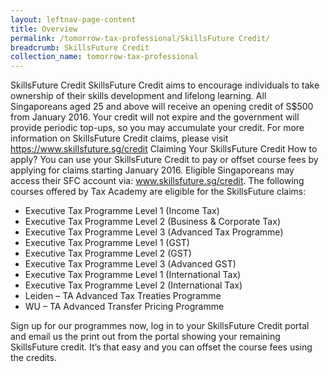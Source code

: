 ```yaml
---
layout: leftnav-page-content
title: Overview
permalink: /tomorrow-tax-professional/SkillsFuture Credit/
breadcrumb: SkillsFuture Credit
collection_name: tomorrow-tax-professional
---
```


SkillsFuture Credit
SkillsFuture Credit aims to encourage individuals to take ownership of their skills development and lifelong learning. All Singaporeans aged 25 and above will receive an opening credit of S$500 from January 2016. Your credit will not expire and the government will provide periodic top-ups, so you may accumulate your credit.
For more information on SkillsFuture Credit claims, please visit https://www.skillsfuture.sg/credit
Claiming Your SkillsFuture Credit
How to apply?
You can use your SkillsFuture Credit to pay or offset course fees by applying for claims starting January 2016. Eligible Singaporeans may access their SFC account via: www.skillsfuture.sg/credit. 
The following courses offered by Tax Academy are eligible for the SkillsFuture claims:
-	Executive Tax Programme Level 1 (Income Tax)
-	Executive Tax Programme Level 2 (Business & Corporate Tax)
-	Executive Tax Programme Level 3 (Advanced Tax Programme)
-	Executive Tax Programme Level 1 (GST)
-	Executive Tax Programme Level 2 (GST)
-	Executive Tax Programme Level 3 (Advanced GST)
-	Executive Tax Programme Level 1 (International Tax)
-	Executive Tax Programme Level 2 (International Tax)
-	Leiden – TA Advanced Tax Treaties Programme
-	WU – TA Advanced Transfer Pricing Programme

Sign up for our programmes now, log in to your SkillsFuture Credit portal and email us the print out from the portal showing your remaining SkillsFuture credit. 
It’s that easy and you can offset the course fees using the credits.
